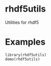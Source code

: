 rhdf5utils
==========

Utilities for rhdf5

Examples
========

    library(rhdf5utils)
    demo(rhdf5utils)
    